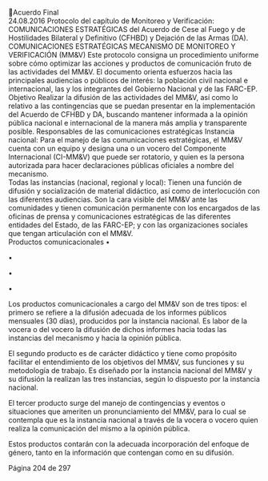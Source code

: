 Acuerdo Final  
24.08.2016 
Protocolo del capítulo de Monitoreo y Verificación: COMUNICACIONES ESTRATÉGICAS del Acuerdo de 
Cese al Fuego y de Hostilidades Bilateral y Definitivo (CFHBD) y Dejación de las Armas (DA). 
COMUNICACIONES ESTRATÉGICAS MECANISMO DE MONITOREO Y VERIFICACIÓN (MM&V) 
Este protocolo consigna un procedimiento uniforme sobre cómo optimizar las acciones y productos de 
comunicación fruto de las actividades del MM&V. El documento orienta esfuerzos hacia las principales 
audiencias  o  públicos  de  interés:  la  población  civil  nacional  e  internacional,  las  y  los  integrantes  del 
Gobierno Nacional y de las FARC-EP. 
Objetivo 
Realizar la difusión de las actividades del MM&V, así como lo relativo a las contingencias que se puedan 
presentar en la implementación del Acuerdo de CFHBD y DA, buscando mantener informada a la opinión 
pública nacional e internacional de la manera más amplia y transparente posible. 
Responsables de las comunicaciones estratégicas 
Instancia nacional: Para el manejo de las comunicaciones estratégicas, el MM&V cuenta con un equipo y 
designa una o un vocero del Componente Internacional (CI-MM&V) que puede ser rotatorio, y quien es la 
persona autorizada para hacer declaraciones públicas oficiales a nombre del mecanismo.  
Todas las instancias (nacional, regional y local): Tienen una función de difusión y socialización de material 
didáctico, así como de interlocución con las diferentes audiencias. Son la cara visible del MM&V ante las 
comunidades  y  tienen    comunicación  permanente  con  los  encargados  de  las  oficinas  de  prensa  y 
comunicaciones  estratégicas  de  las  diferentes  entidades  del  Estado,  de  las  FARC-EP;  y  con  las 
organizaciones sociales que tengan articulación con el MM&V.  
Productos comunicacionales 
•

•

•

•

Los  productos  comunicacionales  a  cargo  del  MM&V  son  de  tres  tipos:  el  primero  se  refiere  a  la 
difusión adecuada de los informes públicos mensuales (30 días), producidos por la instancia nacional. 
Es  labor  de  la  vocera  o  del  vocero  la  difusión  de  dichos  informes  hacia  todas  las  instancias  del 
mecanismo y hacia la opinión pública. 
 
El segundo producto es de carácter didáctico y tiene como propósito facilitar el entendimiento de los 
objetivos del MM&V, sus funciones y su metodología de trabajo. Es diseñado por la  instancia nacional 
del MM&V y su difusión la realizan las tres instancias, según lo dispuesto por la instancia nacional. 
 
El  tercer  producto  surge  del  manejo  de  contingencias  y  eventos  o  situaciones  que  ameriten  un 
pronunciamiento del MM&V, para lo cual se contempla que es la instancia nacional a través de la 
vocera o vocero quien realiza la comunicación del mismo a la opinión pública.  
 
Estos  productos  contarán  con  la  adecuada  incorporación  del  enfoque  de  género,  tanto  en  la 
información que contengan como en su difusión.   

 
Página 204 de 297 
 

